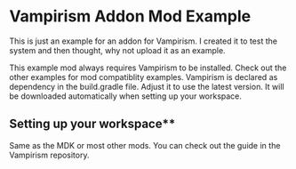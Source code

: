 **Vampirism Addon Mod Example**
======================================

This is just an example for an addon for Vampirism.
I created it to test the system and then thought, why not upload it as an example.

This example mod always requires Vampirism to be installed. Check out the other examples for mod compatiblity examples.
Vampirism is declared as dependency in the build.gradle file. Adjust it to use the latest version.
It will be downloaded automatically when setting up your workspace.  
  
## Setting up your workspace**  
Same as the MDK or most other mods. You can check out the guide in the Vampirism repository.